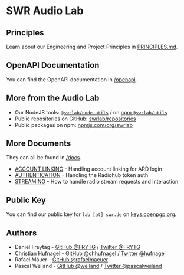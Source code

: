 # SWR Audio Lab

## Principles

Learn about our Engineering and Project Principles in [PRINCIPLES.md](PRINCIPLES.md).

## OpenAPI Documentation

You can find the OpenAPI documentation in [/openapi](./openapi/).

## More from the Audio Lab

- Our NodeJS tools: [`@swrlab/node-utils`](https://github.com/swrlab/node-utils) / on [npm `@swrlab/utils`](https://www.npmjs.com/package/@swrlab/utils)
- Public repositories on GitHub: [swrlab/repositories](https://github.com/orgs/swrlab/repositories?q=&type=public&language=&sort=name)
- Public packages on npm: [npmjs.com/org/swrlab](https://www.npmjs.com/org/swrlab)

## More Documents

They can all be found in [/docs](./docs/).

- [ACCOUNT LINKING](docs/ACCOUNT-LINKING.md) - Handling account linking for ARD login
- [AUTHENTICATION](docs/AUTHENTICATION.md) - Handling the Radiohub token auth
- [STREAMING](docs/STREAMING.md) - How to handle radio stream requests and interaction

## Public Key

You can find our public key for `lab [at] swr.de` on [keys.openpgp.org](https://keys.openpgp.org/search?q=lab%40swr.de).

## Authors

- Daniel Freytag - [GitHub @FRYTG](https://github.com/FRYTG) / [Twitter @FRYTG](https://twitter.com/FRYTG)
- Christian Hufnagel - [GitHub @chhufnagel](https://github.com/chhufnagel) / [Twitter @hufnagel](https://twitter.com/hufnagel)
- Rafael Mäuer - [GitHub @rafaelmaeuer](https://github.com/rafaelmaeuer)
- Pascal Weiland - [GitHub @weiland](https://github.com/weiland) / [Twitter @pascalweiland](https://twitter.com/pascalweiland)
